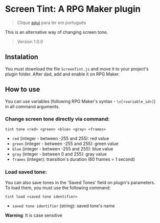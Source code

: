 # Screen Tint: A RPG Maker plugin
> Clique [aqui](https://github.com/caiofov/ScreenTint-RPGMaker-Plugin/blob/main/docs/README_pt.md) para ler em português

This is an alternative way of changing screen tone.

> Version 1.0.0
## Instalation
You must download the file `ScreenTint.js` and move it to your project's plugin folder. After dad, add and enable it on RPG Maker.

## How to use
You can use variables (following RPG Maker's syntax - `\v[<variable_id>]`) in all command arguments.

###  Change screen tone directly via command:

```
tint tone <red> <green> <blue> <gray> <frames>
```

- `red` (integer - between -255 and 255): red value
- `green` (integer - between -255 and 255): green value
- `blue` (integer - between -255 and 255): blue value
- `gray` (integer - between 0 and 255): gray value
- `frames` (integer): transition's duration (60 frames = 1 second)


###  Load saved tone:
You can also save tones in the 'Saved Tones' field on plugin's parameters. 
To load them, you must use the following command:

```
tint load <saved tone identifier> 
```

 - `saved tone identifier` (string): saved tone's name

**Warning**: It is case sensitive